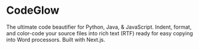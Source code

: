 # CodeGlow
The ultimate code beautifier for Python, Java, &amp; JavaScript. Indent, format, and color-code your source files into rich text (RTF) ready for easy copying into Word processors. Built with Next.js.
